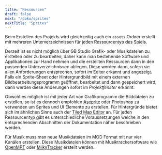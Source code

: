```yaml
---
title: "Ressourcen"
draft: false
next: "/doku/sprites"
nextTitle: "Sprites"
---
```


Beim Erstellen des Projekts wird gleichzeitig auch ein `assets` Ordner erstellt mit mehreren Unterverzeichnissen für jeden Ressourcentyp des Spiels.

Derzeit ist es nicht möglich über GB Studio Grafik- oder Musikdateien zu erstellen oder zu bearbeiten, daher kann man bestehende Software und Applikationen zur Hand nehmen und die erstellten Ressourcen dann in den passenden Unterverzeichnissen ablegen. Diese werden dann, sofern sie allen Anforderungen entsprechen, sofort im Editor erkannt und angezeigt. Falls ein Sprite-Sheet oder Hintergrundbild mit einem externen Bildbearbeitungsprogramm geöffnet, bearbeitet und dann gespeichert wird, dann werden diese Änderungen sofort im _Projektfenster_ erkannt.

Obwohl es möglich ist mit jeder Art von Grafikprogramm die Bilddateien zu erstellen, so ist es dennoch empfohlen [Aseprite](https://www.aseprite.org/) oder Photoshop zu verwenden um Sprites und UI Elemente zu erstellen. Für Hintergründe bietet sich im ähnlichen Sinne auch der [Tiled Map Editor](https://www.mapeditor.org/) an. Für jeden Ressourcentyp gibt es unterschiedliche Voraussetzungen welche in den entsprechenden Abschnitten der Dokumentation näher beschrieben werden.

Für Musik muss man neue Musikdateien im MOD Format mit nur vier Kanälen erstellen. Diese Musikdateien können mit Musiktrackersoftware wie [OpenMPT](https://openmpt.org/) oder [MilkyTracker](https://milkytracker.titandemo.org/) erstellt werden.
